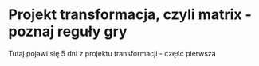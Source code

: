 # Projekt transformacja, czyli matrix - poznaj reguły gry

Tutaj pojawi się 5 dni z projektu transformacji - część pierwsza

